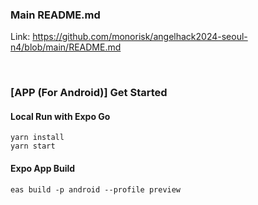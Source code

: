 ### Main README.md
Link: https://github.com/monorisk/angelhack2024-seoul-n4/blob/main/README.md

<br>

### [APP (For Android)] Get Started
#### Local Run with Expo Go
```
yarn install
yarn start
```

#### Expo App Build
```
eas build -p android --profile preview
```
